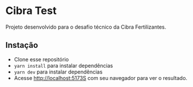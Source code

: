 # Cibra Test

Projeto desenvolvido para o desafio técnico da Cibra Fertilizantes.

## Instação

- Clone esse repositório
- `yarn install` para instalar dependências
- `yarn dev` para instalar dependências
- Acesse [http://localhost:5173S](http://localhost:5173) com seu navegador para ver o resultado.
